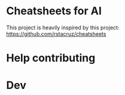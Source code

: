 # Cheatsheets for AI

This project is heavily inspired by this project: https://github.com/rstacruz/cheatsheets


# Help contributing


# Dev
